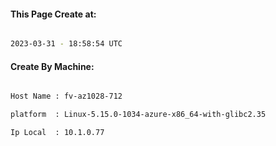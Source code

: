 
   
#### This Page Create at:

```bash

2023-03-31 - 18:58:54 UTC

```

#### Create By Machine:

```bash

Host Name : fv-az1028-712

platform  : Linux-5.15.0-1034-azure-x86_64-with-glibc2.35

Ip Local  : 10.1.0.77

```

